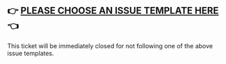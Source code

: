 ## 👉 [PLEASE CHOOSE AN ISSUE TEMPLATE HERE](https://github.com/facebook/jest/issues/new/choose) 👈

This ticket will be immediately closed for not following one of the above issue
templates.
